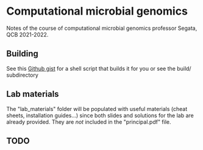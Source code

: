 # Computational microbial genomics
Notes of the course of computational microbial genomics professor Segata, QCB 2021-2022.

## Building
See this [Github gist](https://gist.github.com/giacThePhantom/e080a777782754542d0e081835669085) for a shell script that builds it for you or see the build/ subdirectory

## Lab materials
The "lab_materials" folder will be populated with useful materials (cheat sheets, installation guides...) since both slides and solutions for the lab are already provided. They are *not* included in the "principal.pdf" file.

## TODO
